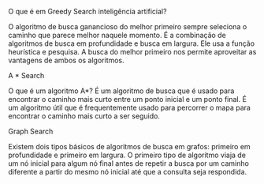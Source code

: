 O que é em Greedy Search inteligência artificial?

O algoritmo de busca ganancioso do melhor primeiro sempre seleciona o caminho que parece melhor naquele momento. É a combinação de algoritmos de busca em profundidade e busca em largura. Ele usa a função heurística e pesquisa. A busca do melhor primeiro nos permite aproveitar as vantagens de ambos os algoritmos.

A * Search 											

O que é um algoritmo A*? É um algoritmo de busca que é usado para encontrar o caminho mais curto entre um ponto inicial e um ponto final. É um algoritmo útil que é frequentemente usado para percorrer o mapa para encontrar o caminho mais curto a ser seguido.

Graph Search

Existem dois tipos básicos de algoritmos de busca em grafos: primeiro em profundidade e primeiro em largura. O primeiro tipo de algoritmo viaja de um nó inicial para algum nó final antes de repetir a busca por um caminho diferente a partir do mesmo nó inicial até que a consulta seja respondida.

